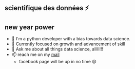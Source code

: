 ## scientifique des données ⚡
## new year power

- 🔭 I'm a python developer with a bias towards data science. 
- 🌱 Currently focused on growth and advancement of skill
- 💬 Ask me about all things data science, alllll!!!
- 📫 reach me on my [mail](josepholadipupoibeun@gmail.com)
  * facebook page will be up in no time 😄

<!--
**josephdickson11/josephdickson11** is a ✨ _special_ ✨ repository because its `README.md` (this file) appears on your GitHub profile.

Here are some ideas to get you started:

- 🔭 I’m currently working on ...
- 🌱 I’m currently learning ...
- 👯 I’m looking to collaborate on ...
- 🤔 I’m looking for help with ...
- 💬 Ask me about ...
- 📫 How to reach me: ...
- 😄 Pronouns: ...
- ⚡ Fun fact: ...
- 👋
-->
